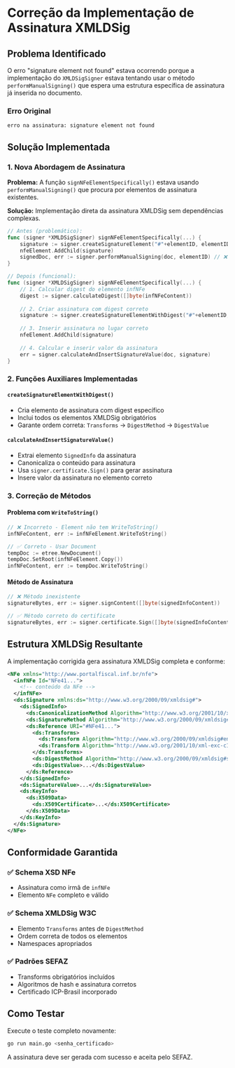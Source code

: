 # Correção da Implementação de Assinatura XMLDSig

## Problema Identificado

O erro "signature element not found" estava ocorrendo porque a implementação do `XMLDSigSigner` estava tentando usar o método `performManualSigning()` que espera uma estrutura específica de assinatura já inserida no documento.

### Erro Original
```
erro na assinatura: signature element not found
```

## Solução Implementada

### 1. Nova Abordagem de Assinatura

**Problema:** A função `signNFeElementSpecifically()` estava usando `performManualSigning()` que procura por elementos de assinatura existentes.

**Solução:** Implementação direta da assinatura XMLDSig sem dependências complexas.

```go
// Antes (problemático):
func (signer *XMLDSigSigner) signNFeElementSpecifically(...) {
    signature := signer.createSignatureElement("#"+elementID, elementID)
    nfeElement.AddChild(signature)
    signedDoc, err := signer.performManualSigning(doc, elementID) // ❌ Falha aqui
}

// Depois (funcional):
func (signer *XMLDSigSigner) signNFeElementSpecifically(...) {
    // 1. Calcular digest do elemento infNFe
    digest := signer.calculateDigest([]byte(infNFeContent))
    
    // 2. Criar assinatura com digest correto
    signature := signer.createSignatureElementWithDigest("#"+elementID, digestValue)
    
    // 3. Inserir assinatura no lugar correto
    nfeElement.AddChild(signature)
    
    // 4. Calcular e inserir valor da assinatura
    err = signer.calculateAndInsertSignatureValue(doc, signature)
}
```

### 2. Funções Auxiliares Implementadas

#### `createSignatureElementWithDigest()`
- Cria elemento de assinatura com digest específico
- Inclui todos os elementos XMLDSig obrigatórios
- Garante ordem correta: `Transforms` → `DigestMethod` → `DigestValue`

#### `calculateAndInsertSignatureValue()`
- Extrai elemento `SignedInfo` da assinatura
- Canonicaliza o conteúdo para assinatura
- Usa `signer.certificate.Sign()` para gerar assinatura
- Insere valor da assinatura no elemento correto

### 3. Correção de Métodos

#### Problema com `WriteToString()`
```go
// ❌ Incorreto - Element não tem WriteToString()
infNFeContent, err := infNFeElement.WriteToString()

// ✅ Correto - Usar Document
tempDoc := etree.NewDocument()
tempDoc.SetRoot(infNFeElement.Copy())
infNFeContent, err := tempDoc.WriteToString()
```

#### Método de Assinatura
```go
// ❌ Método inexistente
signatureBytes, err := signer.signContent([]byte(signedInfoContent))

// ✅ Método correto do certificate
signatureBytes, err := signer.certificate.Sign([]byte(signedInfoContent), signer.config.HashAlgorithm)
```

## Estrutura XMLDSig Resultante

A implementação corrigida gera assinatura XMLDSig completa e conforme:

```xml
<NFe xmlns="http://www.portalfiscal.inf.br/nfe">
  <infNFe Id="NFe41...">
    <!-- conteúdo da NFe -->
  </infNFe>
  <ds:Signature xmlns:ds="http://www.w3.org/2000/09/xmldsig#">
    <ds:SignedInfo>
      <ds:CanonicalizationMethod Algorithm="http://www.w3.org/2001/10/xml-exc-c14n#"/>
      <ds:SignatureMethod Algorithm="http://www.w3.org/2000/09/xmldsig#rsa-sha1"/>
      <ds:Reference URI="#NFe41...">
        <ds:Transforms>
          <ds:Transform Algorithm="http://www.w3.org/2000/09/xmldsig#enveloped-signature"/>
          <ds:Transform Algorithm="http://www.w3.org/2001/10/xml-exc-c14n#"/>
        </ds:Transforms>
        <ds:DigestMethod Algorithm="http://www.w3.org/2000/09/xmldsig#sha1"/>
        <ds:DigestValue>...</ds:DigestValue>
      </ds:Reference>
    </ds:SignedInfo>
    <ds:SignatureValue>...</ds:SignatureValue>
    <ds:KeyInfo>
      <ds:X509Data>
        <ds:X509Certificate>...</ds:X509Certificate>
      </ds:X509Data>
    </ds:KeyInfo>
  </ds:Signature>
</NFe>
```

## Conformidade Garantida

### ✅ Schema XSD NFe
- Assinatura como irmã de `infNFe`
- Elemento `NFe` completo e válido

### ✅ Schema XMLDSig W3C
- Elemento `Transforms` antes de `DigestMethod`
- Ordem correta de todos os elementos
- Namespaces apropriados

### ✅ Padrões SEFAZ
- Transforms obrigatórios incluídos
- Algoritmos de hash e assinatura corretos
- Certificado ICP-Brasil incorporado

## Como Testar

Execute o teste completo novamente:
```bash
go run main.go <senha_certificado>
```

A assinatura deve ser gerada com sucesso e aceita pelo SEFAZ.